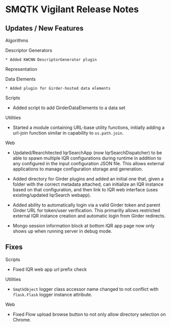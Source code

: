 SMQTK Vigilant Release Notes
============================


Updates / New Features
----------------------

Algorithms

  Descriptor Generators

    * Added KWCNN DescriptorGenerator plugin

Representation

  Data Elements

    * Added plugin for Girder-hosted data elements

Scripts

  * Added script to add GirderDataElements to a data set

Utilities

  * Started a module containing URL-base utility functions, initially adding a
    url-join function similar in capability to ``os.path.join``.

Web

  * Updated/Rearchitected IqrSearchApp (now IqrSearchDispatcher) to be able to
    spawn multiple IQR configurations during runtime in addition to any
    configured in the input configuration JSON file.  This allows external
    applications to manage configuration storage and generation.

  * Added directory for Girder plugins and added an initial one that, given
    a folder with the correct metadata attached, can initialize an IQR
    instance based on that configuration, and then link to IQR web interface
    (uses existing/updated IqrSearch webapp).

  * Added ability to automatically login via a valid Girder token and parent
    Girder URL for token/user verification. This primarilly allows restricted
    external IQR instance creation and automatic login from Girder redirects.

  * Mongo session information block at bottom IQR app page now only shows up
    when running server in debug mode.


Fixes
-----

Scripts

  * Fixed IQR web app url prefix check

Utilities

  * ``SmqtkObject`` logger class accessor name changed to not conflict with
    ``flask.Flask`` logger instance attribute.

Web

  * Fixed Flow upload browse button to not only allow directory selection
    on Chrome.
